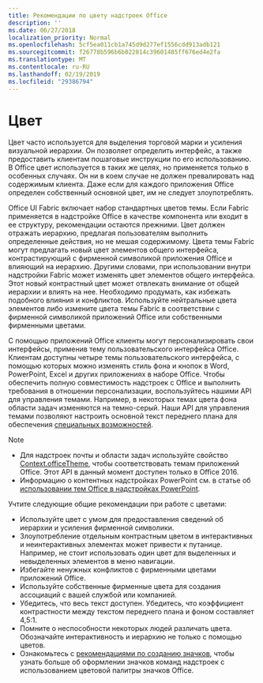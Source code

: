 ```yaml
---
title: Рекомендации по цвету надстроек Office
description: ''
ms.date: 06/27/2018
localization_priority: Normal
ms.openlocfilehash: 5cf5ea011cb1a745d9d277ef1556cdd913adb121
ms.sourcegitcommit: f26778b596b6b022814c39601485ff676ed4e2fa
ms.translationtype: MT
ms.contentlocale: ru-RU
ms.lasthandoff: 02/19/2019
ms.locfileid: "29386794"
---
```

# <a name="color"></a>Цвет
Цвет часто используется для выделения торговой марки и усиления визуальной иерархии. Он позволяет определить интерфейс, а также предоставить клиентам пошаговые инструкции по его использованию. В Office цвет используется в таких же целях, но применяется только в особенных случаях. Он ни в коем случае не должен превалировать над содержимым клиента. Даже если для каждого приложения Office определен собственный основной цвет, им не следует злоупотреблять.

Office UI Fabric включает набор стандартных цветов темы. Если Fabric применяется в надстройке Office в качестве компонента или входит в ее структуру, рекомендации остаются прежними. Цвет должен отражать иерархию, предлагая пользователям выполнить определенные действия, но не мешая содержимому. Цвета темы Fabric могут предлагать новый цвет элементов общего интерфейса, контрастирующий с фирменной символикой приложения Office и влияющий на иерархию. Другими словами, при использовании внутри надстройки Fabric может изменять цвет элементов общего интерфейса. Этот новый контрастный цвет может отвлекать внимание от общей иерархии и влиять на нее. Необходимо продумать, как избежать подобного влияния и конфликтов. Используйте нейтральные цвета элементов либо измените цвета темы Fabric в соответствии с фирменной символикой приложений Office или собственными фирменными цветами.

С помощью приложений Office клиенты могут персонализировать свои интерфейсы, применив тему пользовательского интерфейса Office. Клиентам доступны четыре темы пользовательского интерфейса, с помощью которых можно изменять стиль фона и кнопок в Word, PowerPoint, Excel и других приложениях в наборе Office. Чтобы обеспечить полную совместимость надстроек с Office и выполнить требования в отношении персонализации, воспользуйтесь нашими API для управления темами. Например, в некоторых темах цвета фона области задач изменяются на темно-серый. Наши API для управления темами позволяют настроить основной текст переднего плана для обеспечения [специальных возможностей](../design/accessibility-guidelines.md).

> [!NOTE]
> - Для надстроек почты и области задач используйте свойство [Context.officeTheme](https://docs.microsoft.com/javascript/api/office/office.context), чтобы соответствовать темам приложений Office. Этот API в данный момент доступен только в Office 2016.
> - Информацию о контентных надстройках PowerPoint см. в статье об [использовании тем Office в надстройках PowerPoint](../powerpoint/use-document-themes-in-your-powerpoint-add-ins.md).

Учтите следующие общие рекомендации при работе с цветами:

* Используйте цвет с умом для предоставления сведений об иерархии и усиления фирменной символики.
* Злоупотребление отдельным контрастным цветом в интерактивных и неинтерактивных элементах может привести к путанице. Например, не стоит использовать один цвет для выделенных и невыделенных элементов в меню навигации.
* Избегайте ненужных конфликтов с фирменными цветами приложений Office.
* Используйте собственные фирменные цвета для создания ассоциаций с вашей службой или компанией.
* Убедитесь, что весь текст доступен. Убедитесь, что коэффициент контрастности между текстом переднего плана и фоном составляет 4,5:1.
* Помните о неспособности некоторых людей различать цвета. Обозначайте интерактивность и иерархию не только с помощью цветов.
* Ознакомьтесь с [рекомендациями по созданию значков](../design/add-in-icons.md), чтобы узнать больше об оформлении значков команд надстроек с использованием цветовой палитры значков Office.
